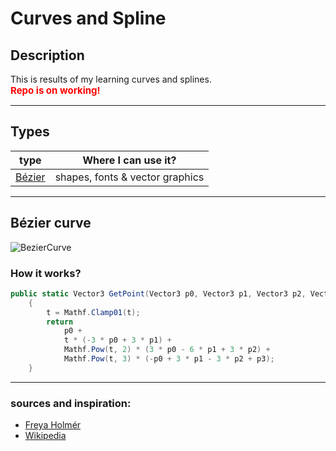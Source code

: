 ﻿# Curves and Spline
## Description
This is results of my learning curves and splines.  
<span style="color:red;font-weight:700;font-size:15px">Repo is on working!</span>
***
## Types
type |  Where I can use it?
----|---------------------
[Bézier](#beziersection) | shapes, fonts & vector graphics
***

## <a id="beziersection">Bézier curve
![BezierCurve](https://user-images.githubusercontent.com/70095026/222391334-2aa7aea3-6342-4bbd-87d9-0c733c3de936.gif)

### How it works?
```C#
public static Vector3 GetPoint(Vector3 p0, Vector3 p1, Vector3 p2, Vector3 p3, float t)
    {
        t = Mathf.Clamp01(t);
        return
            p0 +
            t * (-3 * p0 + 3 * p1) +
            Mathf.Pow(t, 2) * (3 * p0 - 6 * p1 + 3 * p2) +
            Mathf.Pow(t, 3) * (-p0 + 3 * p1 - 3 * p2 + p3);
    }
```

***
### sources and inspiration:
* [Freya Holmér](https://www.youtube.com/@Acegikmo/featured)
* [Wikipedia](https://en.wikipedia.org/wiki/Bezier_curve)
